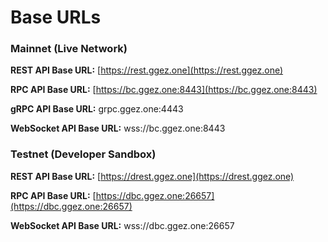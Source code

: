 # Base URLs

### Mainnet (Live Network)

**REST API Base URL:** [https://rest.ggez.one](https://rest.ggez.one)

**RPC API Base URL:** [https://bc.ggez.one:8443](https://bc.ggez.one:8443)

**gRPC API Base URL:** grpc.ggez.one:4443

**WebSocket API Base URL:** wss://bc.ggez.one:8443

### Testnet (Developer Sandbox)

**REST API Base URL:** [https://drest.ggez.one](https://drest.ggez.one)

**RPC API Base URL:** [https://dbc.ggez.one:26657](https://dbc.ggez.one:26657)

**WebSocket API Base URL:** wss://dbc.ggez.one:26657
